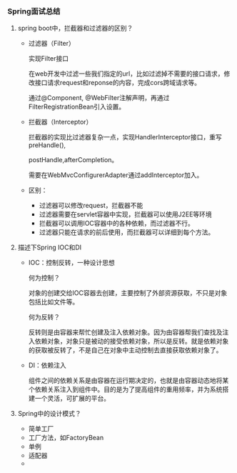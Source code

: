 ### Spring面试总结

1. spring boot中，拦截器和过滤器的区别？

   - 过滤器（Filter）

     实现Filter接口

     在web开发中过滤一些我们指定的url，比如过滤掉不需要的接口请求，修改接口请求request和reponse的内容，完成cors跨域请求等。

     通过@Component, @WebFilter注解声明，再通过FilterRegistrationBean引入设置。

   - 拦截器（Interceptor）

     拦截器的实现比过滤器复杂一点，实现HandlerInterceptor接口，重写preHandle(),

     postHandle,afterCompletion。

     需要在WebMvcConfigurerAdapter通过addInterceptor加入。

   - 区别：

     - 过滤器可以修改request，拦截器不能
     - 过滤器需要在servlet容器中实现，拦截器可以使用J2EE等环境
     - 拦截器可以调用IOC容器中的各种依赖，而过滤器不行。
     - 过滤器只能在请求的前后使用，而拦截器可以详细到每个方法。

2. 描述下Spring IOC和DI

   - IOC：控制反转，一种设计思想

     何为控制？

     对象的创建交给IOC容器去创建，主要控制了外部资源获取，不只是对象包括比如文件等。

     何为反转？

     反转则是由容器来帮忙创建及注入依赖对象。因为由容器帮我们查找及注入依赖对象，对象只是被动的接受依赖对象，所以是反转。就是依赖对象的获取被反转了，不是自己在对象中主动控制去直接获取依赖对象了。

   - DI：依赖注入

     组件之间的依赖关系是由容器在运行期决定的，也就是由容器动态地将某个依赖关系注入到组件中。目的是为了提高组件的重用频率，并为系统搭建一个灵活，可扩展的平台。

3. Spring中的设计模式？

   - 简单工厂
   - 工厂方法，如FactoryBean
   - 单例
   - 适配器
   - 
